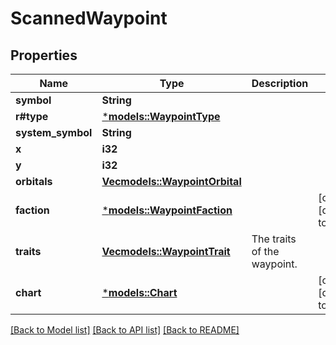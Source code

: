 # ScannedWaypoint

## Properties
Name | Type | Description | Notes
------------ | ------------- | ------------- | -------------
**symbol** | **String** |  | 
**r#type** | [***models::WaypointType**](WaypointType.md) |  | 
**system_symbol** | **String** |  | 
**x** | **i32** |  | 
**y** | **i32** |  | 
**orbitals** | [**Vec<models::WaypointOrbital>**](WaypointOrbital.md) |  | 
**faction** | [***models::WaypointFaction**](WaypointFaction.md) |  | [optional] [default to None]
**traits** | [**Vec<models::WaypointTrait>**](WaypointTrait.md) | The traits of the waypoint. | 
**chart** | [***models::Chart**](Chart.md) |  | [optional] [default to None]

[[Back to Model list]](../README.md#documentation-for-models) [[Back to API list]](../README.md#documentation-for-api-endpoints) [[Back to README]](../README.md)


